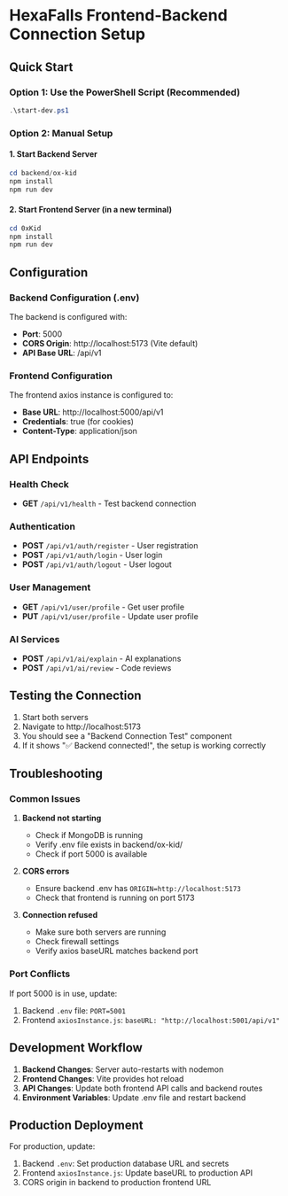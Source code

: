 # HexaFalls Frontend-Backend Connection Setup

## Quick Start

### Option 1: Use the PowerShell Script (Recommended)
```powershell
.\start-dev.ps1
```

### Option 2: Manual Setup

#### 1. Start Backend Server
```powershell
cd backend/ox-kid
npm install
npm run dev
```

#### 2. Start Frontend Server (in a new terminal)
```powershell
cd 0xKid
npm install
npm run dev
```

## Configuration

### Backend Configuration (.env)
The backend is configured with:
- **Port**: 5000
- **CORS Origin**: http://localhost:5173 (Vite default)
- **API Base URL**: /api/v1

### Frontend Configuration
The frontend axios instance is configured to:
- **Base URL**: http://localhost:5000/api/v1
- **Credentials**: true (for cookies)
- **Content-Type**: application/json

## API Endpoints

### Health Check
- **GET** `/api/v1/health` - Test backend connection

### Authentication
- **POST** `/api/v1/auth/register` - User registration
- **POST** `/api/v1/auth/login` - User login
- **POST** `/api/v1/auth/logout` - User logout

### User Management
- **GET** `/api/v1/user/profile` - Get user profile
- **PUT** `/api/v1/user/profile` - Update user profile

### AI Services
- **POST** `/api/v1/ai/explain` - AI explanations
- **POST** `/api/v1/ai/review` - Code reviews

## Testing the Connection

1. Start both servers
2. Navigate to http://localhost:5173
3. You should see a "Backend Connection Test" component
4. If it shows "✅ Backend connected!", the setup is working correctly

## Troubleshooting

### Common Issues

1. **Backend not starting**
   - Check if MongoDB is running
   - Verify .env file exists in backend/ox-kid/
   - Check if port 5000 is available

2. **CORS errors**
   - Ensure backend .env has `ORIGIN=http://localhost:5173`
   - Check that frontend is running on port 5173

3. **Connection refused**
   - Make sure both servers are running
   - Check firewall settings
   - Verify axios baseURL matches backend port

### Port Conflicts
If port 5000 is in use, update:
1. Backend `.env` file: `PORT=5001`
2. Frontend `axiosInstance.js`: `baseURL: "http://localhost:5001/api/v1"`

## Development Workflow

1. **Backend Changes**: Server auto-restarts with nodemon
2. **Frontend Changes**: Vite provides hot reload
3. **API Changes**: Update both frontend API calls and backend routes
4. **Environment Variables**: Update .env file and restart backend

## Production Deployment

For production, update:
1. Backend `.env`: Set production database URL and secrets
2. Frontend `axiosInstance.js`: Update baseURL to production API
3. CORS origin in backend to production frontend URL 